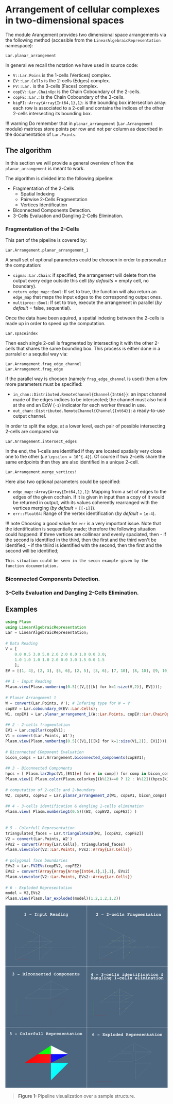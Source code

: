 # Arrangement of cellular complexes in two-dimensional spaces

The module Arangement provides two dimensional space arrangements via the following method (accesible from the `LinearAlgebraicRepresentation` namespace):

```@docs
Lar.planar_arrangement
```

In general we recall the notation we have used in source code:
 - `V::Lar.Poins` is the 1-cells (Vertices) complex.
 - `EV::Lar.Cells` is the 2-cells (Edges) complex.
 - `FV::Lar.` is the 3-cells (Faces) complex.
 - `copEV::Lar.ChainOp`: is the Chain Coboundary of the 2-cells.
 - `copFE::Lar.`: is the Chain Coboundary of the 3-cells.
 - `bigPI::Array{Array{Int64,1},1}`: is the bounding box intersection array:
 	each row is associated to a 2-cell and contains the indices of the other 2-cells intersecting its bounding box.

!!! warning
    Do remember that in `planar_arrangement` (`Lar.Arrangement` module) matrices store points per row and not per column as described in the documentation of `Lar.Points`.

## The algorithm

In this section we will provide a general overview of how the `planar_arrangement` is meant to work.

The algorithm is divided into the following pipeline:
 - Fragmentation of the 2-Cells
   - Spatial Indexing
   - Pairwise 2-Cells Fragmentation
   - Vertices Identification
 - Biconnected Components Detection.
 - 3-Cells Evaluation and Dangling 2-Cells Elimination.

### Fragmentation of the 2-Cells

This part of the pipeline is covered by:
```@docs
Lar.Arrangement.planar_arrangement_1
```
A small set of optional parameters could be choosen in order to personalize the computation:
 - `sigma::Lar.Chain`: if specified, the arrangement will delete from the output every edge outside this cell
                        (*by defaults* = empty cell, no boundary).
 - `return_edge_map::Bool`: If set to true, the function will also return an `edge_map` that maps the input edges to
                        the corresponding output ones.
 - `multiproc::Bool`: If set to true, execute the arrangement in parallel (*by default* = false, sequential).



Once the data have been aquired, a spatial indexing between the 2-cells is made up in order to speed up the computation.
```@docs
Lar.spaceindex
```



Then each single 2-cell is fragmented by intersecting it with the other 2-cells that shares the same bounding box.
This process is either done in a parralel or a sequtial way via:
```@docs
Lar.Arrangement.frag_edge_channel
Lar.Arrangement.frag_edge
```
if the parallel way is choosen (namely `frag_edge_channel` is used) then a few more parameters must be specified:
 - `in_chan::Distributed.RemoteChannel{Channel{Int64}}`: an input channel made of the edges indices to be intersected;
        the channel must also hold at the end an EoW (`-1`) indicator for each worker thread in use.
 - `out_chan::Distributed.RemoteChannel{Channel{Int64}}`: a ready-to-use output channel.



In order to split the edge, at a lower level, each pair of possible intersecting 2-cells are compared via:
```@docs
Lar.Arrangement.intersect_edges
```

In the end, the 1-cells are identified if they are located spatially very close one to the other (_i.e_ ``\epsilon = 10^{-4}``).
Of course if two 2-cells share the same endpoints then they are also identified in a unique 2-cell.
```@docs
Lar.Arrangement.merge_vertices!
```
Here also two optional parameters could be specified:
 - `edge_map::Array{Array{Int64,1},1}`: Mapping from a set of edges to the edges of the given cochain.
        If it is given in input than a copy of it would be returned in output, with its values coherently rearranged with the vertices merging (*by default* = ``[[-1]]``).
 - `err::Float64`: Range of the vertex identification (*by default* = ``1e-4``).

!!! note
    Choosing a good value for `err` is a very important issue.
    Note that the identification is sequentially made;
    therefore the following situation could happend:
    if three vertices are collinear and evenly spaciated, then
      - if the second is identified in the third,
      	then the first and the third won't be identified;
      - if the thiird is identified with the second,
      	then the first and the second will be identified;
    
    This situation could be seen in the secon example given by the function documentation.

### Biconnected Components Detection.

### 3-Cells Evaluation and Dangling 2-Cells Elimination.

## Examples

```julia
using Plasm
using LinearAlgebraicRepresentation
Lar = LinearAlgebraicRepresentation;

# Data Reading
V = [
	0.0 0.5 3.0 5.0 2.0 2.0 0.0 1.0 0.0 3.0; 
	1.0 1.0 1.0 1.0 2.0 0.0 3.0 1.5 0.0 1.5
	];
EV = [[1, 4], [2, 3], [5, 6], [2, 5], [3, 6], [7, 10], [8, 10], [9, 10]];

## 1 - Input Reading
Plasm.view(Plasm.numbering(0.5)((V,[[[k] for k=1:size(V,2)], EV])));

# Planar Arrangement 1
W = convert(Lar.Points, V'); # Infering type for W = V'
copEV = Lar.coboundary_0(EV::Lar.Cells);
W1, copEV1 = Lar.planar_arrangement_1(W::Lar.Points, copEV::Lar.ChainOp);

## 2 - 2-cells fragmentation
EV1 = Lar.cop2lar(copEV1);
V1 = convert(Lar.Points, W1');
Plasm.view(Plasm.numbering(0.5)((V1,[[[k] for k=1:size(V1,2)], EV1])));

# Biconnected COmponent Evaluation
bicon_comps = Lar.Arrangement.biconnected_components(copEV1);

## 3 - Biconnected Components
hpcs = [ Plasm.lar2hpc(V1,[EV1[e] for e in comp]) for comp in bicon_comps ]
Plasm.view([ Plasm.color(Plasm.colorkey[(k%12)==0 ? 12 : k%12])(hpcs[k]) for k = 1 : (length(hpcs)) ])

# computation of 2-cells and 2-boundary
W2, copEV2, copFE2 = Lar.planar_arrangement_2(W1, copEV1, bicon_comps)

## 4 - 3-cells identification & dangling 1-cells elimination
Plasm.view( Plasm.numbering1(0.5)((W2, copEV2, copFE2)) )


# 5 - Colorfull Representation
triangulated_faces = Lar.triangulate2D(W2, [copEV2, copFE2])
V2 = convert(Lar.Points, W2')
FVs2 = convert(Array{Lar.Cells}, triangulated_faces)
Plasm.viewcolor(V2::Lar.Points, FVs2::Array{Lar.Cells})

# polygonal face boundaries
EVs2 = Lar.FV2EVs(copEV2, copFE2) 
EVs2 = convert(Array{Array{Array{Int64,1},1},1}, EVs2)
Plasm.viewcolor(V2::Lar.Points, EVs2::Array{Lar.Cells})

# 6 - Exploded Representation
model = V2,EVs2
Plasm.view(Plasm.lar_exploded(model)(1.2,1.2,1.2))
```

![Pipeline visualization](./images/2d-arrangement-pipeline.jpg)
> **Figure 1:** Pipeline visualization over a sample structure.


